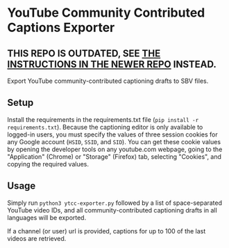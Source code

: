# YouTube Community Contributed Captions Exporter
## THIS REPO IS OUTDATED, SEE [THE INSTRUCTIONS IN THE NEWER REPO](https://github.com/Data-Horde/ytcc-archive#export-captions-and-titlesdescriptions-manually) INSTEAD.

Export YouTube community-contributed captioning drafts to SBV files.

## Setup
Install the requirements in the requirements.txt file (`pip install -r requirements.txt`). Because the captioning editor is only available to logged-in users, you must specify the values of three session cookies for any Google account (`HSID`, `SSID`, and `SID`). You can get these cookie values by opening the developer tools on any youtube.com webpage, going to the "Application" (Chrome) or "Storage" (Firefox) tab, selecting "Cookies", and copying the required values.

## Usage
Simply run `python3 ytcc-exporter.py` followed by a list of space-separated YouTube video IDs, and all community-contributed captioning drafts in all languages will be exported.

If a channel (or user) url is provided, captions for up to 100 of the last videos are retrieved. 
